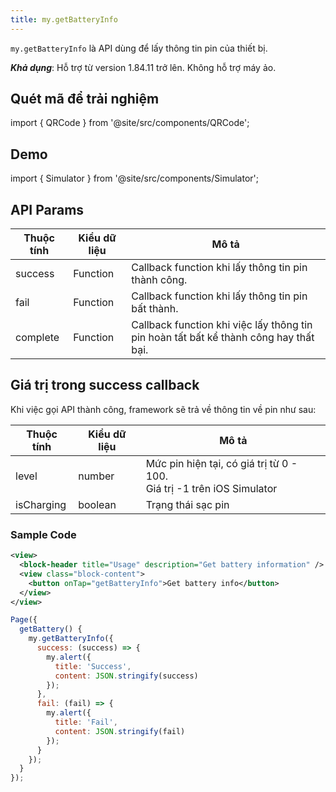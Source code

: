 ```yaml
---
title: my.getBatteryInfo
---
```


`my.getBatteryInfo` là API dùng để lấy thông tin pin của thiết bị.

**_Khả dụng_**: Hỗ trợ từ version 1.84.11 trở lên. Không hỗ trợ máy ảo.

## Quét mã để trải nghiệm

import { QRCode } from '@site/src/components/QRCode';

<QRCode page="pages/api/battery/index" />

## Demo

import { Simulator } from '@site/src/components/Simulator';

<Simulator page="pages/api/battery/index" />

## API Params

| Thuộc tính | Kiểu dữ liệu | Mô tả                                                                                 |
| ---------- | ------------ | ------------------------------------------------------------------------------------- |
| success    | Function     | Callback function khi lấy thông tin pin thành công.                                   |
| fail       | Function     | Callback function khi lấy thông tin pin bất thành.                                    |
| complete   | Function     | Callback function khi việc lấy thông tin pin hoàn tất bất kể thành công hay thất bại. |

## Giá trị trong success callback

Khi việc gọi API thành công, framework sẽ trả về thông tin về pin như sau:

| Thuộc tính | Kiểu dữ liệu | Mô tả                                                                      |
| ---------- | ------------ | -------------------------------------------------------------------------- |
| level      | number       | Mức pin hiện tại, có giá trị từ 0 - 100.<br/>Giá trị -1 trên iOS Simulator |
| isCharging | boolean      | Trạng thái sạc pin                                                         |

### Sample Code

```xml
<view>
  <block-header title="Usage" description="Get battery information" />
  <view class="block-content">
    <button onTap="getBatteryInfo">Get battery info</button>
  </view>
</view>
```

```js
Page({
  getBattery() {
    my.getBatteryInfo({
      success: (success) => {
        my.alert({
          title: 'Success',
          content: JSON.stringify(success)
        });
      },
      fail: (fail) => {
        my.alert({
          title: 'Fail',
          content: JSON.stringify(fail)
        });
      }
    });
  }
});
```
